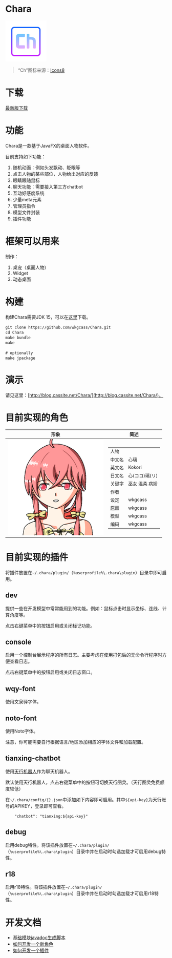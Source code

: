 # Chara

<img src="docs/readme-bundle/chara.png" width="128px" height="128px">

> “Ch”图标来源：[Icons8](https://icons8.com)

# 下载

[最新版下载](http://blog.cassite.net/Chara-release)

# 功能

Chara是一款基于JavaFX的桌面人物软件。

目前支持如下功能：

1. 随机动画：例如头发飘动、眨眼等
2. 点击人物的某些部位，人物给出对应的反馈
3. 眼睛跟随鼠标
4. 聊天功能：需要接入第三方chatbot
5. 互动好感度系统
6. 少量meta元素
7. 管理员指令
8. 模型文件封装
9. 插件功能

# 框架可以用来

制作：

1. 桌宠（桌面人物）
2. Widget
3. 动态桌面

# 构建

构建Chara需要JDK 15，可以在[这里](https://adoptopenjdk.net/?variant=openjdk15&jvmVariant=hotspot)下载。

```
git clone https://github.com/wkgcass/Chara.git
cd Chara
make bundle
make

# optionally
make jpackage
```

# 演示

请见这里：[http://blog.cassite.net/Chara/](http://blog.cassite.net/Chara/)。

# 目前实现的角色

<table>
<thead>
  <tr>
   <th>形象</th>
   <th>简述</th>
  </tr>
</thead>
<tbody>
  <tr>
   <td>
<a href="https://github.com/wkgcass/Chara/tree/master/characters/kokori"><img src="docs/readme-bundle/kokori.png" width="300px" height="300px"></a>
   </td>
   <td>
<table>
<tbody>
  <tr><td> 人物 </td></tr>
  <tr><td> 中文名 </td> <td> 心璃 </td></tr>
  <tr><td> 英文名 </td> <td> Kokori </td></tr>
  <tr><td> 日文名 </td> <td> 心(ココ)璃(リ) </td></tr>
  <tr><td> 关键字 </td> <td> 巫女 温柔 病娇 </td></tr>
  <tr><td> 作者 </td></tr>
  <tr><td> 设定 </td> <td> wkgcass </td></tr>
  <tr><td><a href="https://www.pixiv.net/artworks/85094809"> 原画 </a></td> <td> wkgcass </td></tr>
  <tr><td> 模型 </td> <td> wkgcass </td></tr>
  <tr><td> 编码 </td> <td> wkgcass </td></tr>
</tbody>
</table>
   </td>
  </tr> <!-- end kokori -->
</tbody>
</table>

# 目前实现的插件

将插件放置在`~/.chara/plugin/`（`%userprofile%\.chara\plugin`）目录中即可启用。

## dev

提供一些在开发模型中常常能用到的功能。例如：鼠标点击时显示坐标、连线、计算角度等。

点击右键菜单中的按钮启用或关闭标记功能。

## console

启用一个控制台展示程序的所有日志。主要考虑在使用打包后的无命令行程序时方便查看日志。

点击右键菜单中的按钮启用或关闭日志窗口。

## wqy-font

使用文泉驿字体。

## noto-font

使用Noto字体。

注意，你可能需要自行根据语言/地区添加相应的字体文件和加载配置。

## tianxing-chatbot

使用[天行机器人](https://www.tianapi.com/search/机器人)作为聊天机器人。

默认使用天行机器人，点击右键菜单中的按钮可切换天行图灵。（天行图灵免费额度较低）

在`~/.chara/config/{}.json`中添加如下内容即可启用。其中`${api-key}`为天行账号的APIKEY，登录即可查看。

```
    "chatbot": "tianxing:${api-key}"
```

## debug

启用debug特性。将该插件放置在`~/.chara/plugin/`（`%userprofile%\.chara\plugin`）目录中并在启动时勾选加载才可启用debug特性。

## r18

启用r18特性。将该插件放置在`~/.chara/plugin/`（`%userprofile%\.chara\plugin`）目录中并在启动时勾选加载才可启用r18特性。

# 开发文档

* [基础模块javadoc生成脚本](docs/generate-javadoc.sh)
* [如何开发一个新角色](docs/how-to-develop-a-new-character.md)
* [如何开发一个插件](docs/how-to-develop-a-new-plugin.md)
